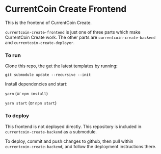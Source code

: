 # CurrentCoin Create Frontend

This is the frontend of CurrentCoin Create.

`currentcoin-create-frontend` is just one of three parts which make CurrentCoin Create work. The other parts are `currentcoin-create-backend` and `currentcoin-create-deployer`.

### To run

Clone this repo, the get the latest templates by running:

`git submodule update --recursive --init`

<!-- `git submodule foreach --recursive 'git pull origin master && git checkout master'` -->

Install dependencies and start:

`yarn` (or `npm install`)

`yarn start` (or `npm start`)

### To deploy

This frontend is not deployed directly. This repository is included in `currentcoin-create-backend` as a submodule.

To deploy, commit and push changes to github, then pull within `currentcoin-create-backend`, and follow the deployment instructions there.
